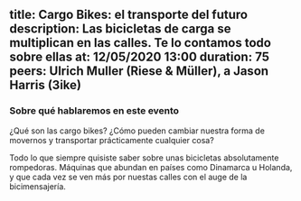 title: Cargo Bikes: el transporte del futuro
description: Las bicicletas de carga se multiplican en las calles. Te lo contamos todo sobre ellas
at: 12/05/2020 13:00
duration: 75
peers:  Ulrich Muller (Riese & Müller), a Jason Harris (3ike)
----
### Sobre qué hablaremos en este evento

¿Qué son las cargo bikes? ¿Cómo pueden cambiar nuestra forma de movernos y transportar prácticamente cualquier cosa?

Todo lo que siempre quisiste saber sobre unas bicicletas absolutamente rompedoras. Máquinas que abundan en países como Dinamarca u Holanda, y que cada vez se ven más por nuestas calles con el auge de la bicimensajería.  
